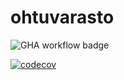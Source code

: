 # ohtuvarasto

![GHA workflow badge](https://github.com/mluukkai/ohtuvarasto/workflows/CI/badge.svg)

[![codecov](https://codecov.io/gh/mluukkai/ohtuvarasto/branch/main/graph/badge.svg?token=HLHGkP7oag)](https://codecov.io/gh/mluukkai/ohtuvarasto)

